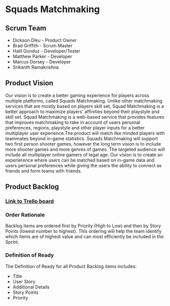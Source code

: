# Squads Matchmaking

## Scrum Team
* Dickson Diku - Product Owner
* Brad Griffith - Scrum Master
* Halil Gunduz - Developer/Tester 
* Matthew Parker - Developer
* Marcus Dorsey - Developer 
* Srikanth Ramakrishna

## Product Vision
Our vision is to create a better gaming experience for players across multiple platforms, called Squads Matchmaking.  Unlike other matchmaking services that are mostly based on players skill set, Squad Matchmaking is a better approach to maximize players' affinities beyond their playstyle and skill set. Squad Matchmaking is a web-based service that provides features that improves matchmaking to take in account of users personal preferences, regions, playstyle and other player inputs for a better multiplayer user experience.The product will match like minded players with teammates beyond in-game statistics.  Squads Matchmaking will support two first person shooter games, however the long term vision is to include more shooter games and more genres of games.  The targeted audience will include all multiplayer online gamers of legal age.  Our vision is to create an experierence where users can be matched based on in-game data and users personal preferences while giving the users the ability to connect as friends and form teams with friends.


## Product Backlog
### [Link to Trello board](https://trello.com/b/qfcXvM8Z)

### Order Rationale
Backlog items are ordered first by Priority (High to Low) and then by Story Points (lowest number to highest). This ordering will help the team identify which items are of highest value and can most efficiently be included in the Sprint. 

### Definition of Ready
The Definition of Ready for all Product Backlog items includes:
* Title
* User Story
* Additional Details
* Story Points
* Priority
